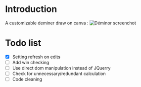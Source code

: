 # Introduction

A customizable deminer draw on canva :
![Déminor screenchot](https://github.com/Lukylix/Repos_Images/raw/master/Demineur/Démineur.PNG)

# Todo list

- [x] Setting refresh on edits
- [ ] Add win checking
- [ ] Use direct dom manipulation instead of JQuerry
- [ ] Check for unnecessary/redundant calculation
- [ ] Code cleaning
